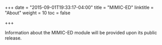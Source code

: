 +++
date = "2015-09-01T19:33:17-04:00"
title = "MIMIC-ED"
linktitle = "About"
weight = 10
toc = false

+++

Information about the MIMIC-ED module will be provided upon its public release.